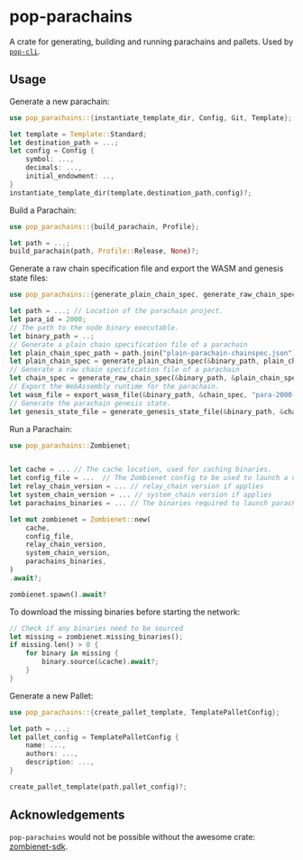 # pop-parachains

A crate for generating, building and running parachains and pallets. Used by
[`pop-cli`](https://github.com/r0gue-io/pop-cli).

## Usage

Generate a new parachain:
```rust
use pop_parachains::{instantiate_template_dir, Config, Git, Template};

let template = Template::Standard;
let destination_path = ...;
let config = Config {
    symbol: ...,
    decimals: ...,
    initial_endowment: ..,
}
instantiate_template_dir(template,destination_path,config)?;
```

Build a Parachain:
```rust
use pop_parachains::{build_parachain, Profile};

let path = ...;
build_parachain(path, Profile::Release, None)?;
```

Generate a raw chain specification file and export the WASM and genesis state files:
```rust
use pop_parachains::{generate_plain_chain_spec, generate_raw_chain_spec, export_wasm_file, generate_genesis_state_file};

let path = ...; // Location of the parachain project.
let para_id = 2000;
// The path to the node binary executable.
let binary_path = ..;
// Generate a plain chain specification file of a parachain
let plain_chain_spec_path = path.join("plain-parachain-chainspec.json");
let plain_chain_spec = generate_plain_chain_spec(&binary_path, plain_chain_spec_path, para_id)?;
// Generate a raw chain specification file of a parachain
let chain_spec = generate_raw_chain_spec(&binary_path, &plain_chain_spec, "raw-parachain-chainspec.json")?;
// Export the WebAssembly runtime for the parachain. 
let wasm_file = export_wasm_file(&binary_path, &chain_spec, "para-2000-wasm")?; 
// Generate the parachain genesis state.
let genesis_state_file = generate_genesis_state_file(&binary_path, &chain_spec, "para-2000-genesis-state")?; 
```

Run a Parachain:
```rust
use pop_parachains::Zombienet;


let cache = ... // The cache location, used for caching binaries.
let config_file = ...  // The Zombienet config to be used to launch a network.
let relay_chain_version = ... // relay_chain version if applies
let system_chain_version = ... // system_chain version if applies
let parachains_binaries = ... // The binaries required to launch parachains

let mut zombienet = Zombienet::new(
    cache,
    config_file,
    relay_chain_version,
    system_chain_version,
    parachains_binaries,
)
.await?;

zombienet.spawn().await?
```

To download the missing binaries before starting the network:
```rust
// Check if any binaries need to be sourced
let missing = zombienet.missing_binaries();
if missing.len() > 0 {
    for binary in missing {
        binary.source(&cache).await?;
    }
}
```

Generate a new Pallet:
```rust
use pop_parachains::{create_pallet_template, TemplatePalletConfig};

let path = ...;
let pallet_config = TemplatePalletConfig {
    name: ...,
    authors: ...,
    description: ...,
}

create_pallet_template(path,pallet_config)?;
```

## Acknowledgements
`pop-parachains` would not be possible without the awesome crate: [zombienet-sdk](https://github.com/paritytech/zombienet-sdk).
